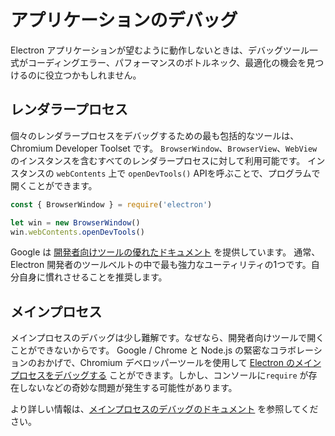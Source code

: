 # アプリケーションのデバッグ

Electron アプリケーションが望むように動作しないときは、デバッグツール一式がコーディングエラー、パフォーマンスのボトルネック、最適化の機会を見つけるのに役立つかもしれません。

## レンダラープロセス

個々のレンダラープロセスをデバッグするための最も包括的なツールは、Chromium Developer Toolset です。 `BrowserWindow`、`BrowserView`、`WebView` のインスタンスを含むすべてのレンダラープロセスに対して利用可能です。 インスタンスの `webContents` 上で `openDevTools()` APIを呼ぶことで、プログラムで開くことができます。

```javascript
const { BrowserWindow } = require('electron')

let win = new BrowserWindow()
win.webContents.openDevTools()
```

Google は [開発者向けツールの優れたドキュメント](https://developer.chrome.com/devtools) を提供しています。 通常、Electron 開発者のツールベルトの中で最も強力なユーティリティの1つです。自分自身に慣れさせることを推奨します。

## メインプロセス

メインプロセスのデバッグは少し難解です。なぜなら、開発者向けツールで開くことができないからです。 Google / Chrome と Node.js の緊密なコラボレーションのおかげで、Chromium デベロッパーツールを使用して [Electron のメインプロセスをデバッグする](https://nodejs.org/en/docs/inspector/) ことができます。しかし、コンソールに`require` が存在しないなどの奇妙な問題が発生する可能性があります。

より詳しい情報は、[メインプロセスのデバッグのドキュメント](./debugging-main-process.md) を参照してください。